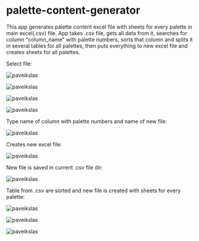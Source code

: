 # palette-content-generator
This app generates palette content excel file with sheets for every palette in main excel(.csv) file. App takes .csv file, gets all data from it,
searches for column "column_name" with palette numbers, sorts that column and splits it in several tables for all palettes, then puts everything to new excel file and creates sheets for all palettes.

Select file:

![paveikslas](https://user-images.githubusercontent.com/51360361/228502401-297544f7-6ca3-4b29-805e-d5fb32ed1e4b.png)

![paveikslas](https://user-images.githubusercontent.com/51360361/228502671-b0012a27-29b4-496e-a48a-8d03aaa94612.png)

![paveikslas](https://user-images.githubusercontent.com/51360361/228518186-3414b715-676b-4d46-a45c-589f6c7971aa.png)

![paveikslas](https://user-images.githubusercontent.com/51360361/228517681-c91a73f1-9355-4de3-94d5-a2d776efa097.png)

Type name of column with palette numbers and name of new file:

![paveikslas](https://user-images.githubusercontent.com/51360361/228517804-b5ac5a24-303d-4d48-8bb8-90e280fbc105.png)

Creates new excel file:

![paveikslas](https://user-images.githubusercontent.com/51360361/228517914-d33d817a-c2af-4fac-9570-236f4e367378.png)

New file is saved in current .csv file dir:

![paveikslas](https://user-images.githubusercontent.com/51360361/228498896-e99d28af-429e-451c-b1f4-580fb53d43e3.png)

Table from .csv are sorted and new file is created with sheets for every palette:

![paveikslas](https://user-images.githubusercontent.com/51360361/228502998-2ea57364-f84e-47c4-8bcc-705151e6585b.png)

![paveikslas](https://user-images.githubusercontent.com/51360361/228502960-ea6b9512-3b5c-4943-bc0f-71916eb474b9.png)

![paveikslas](https://user-images.githubusercontent.com/51360361/228503053-1e62be0d-3e69-4650-8d8a-d89948dc4bfb.png)
